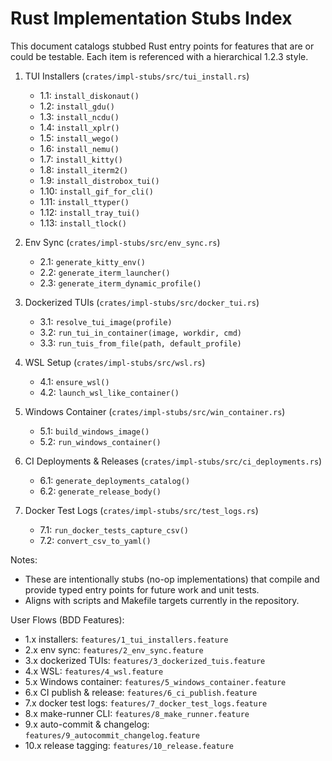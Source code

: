 # Rust Implementation Stubs Index

This document catalogs stubbed Rust entry points for features that are or could be testable. Each item is referenced with a hierarchical 1.2.3 style.

1. TUI Installers (`crates/impl-stubs/src/tui_install.rs`)
   - 1.1: `install_diskonaut()`
   - 1.2: `install_gdu()`
   - 1.3: `install_ncdu()`
   - 1.4: `install_xplr()`
   - 1.5: `install_wego()`
   - 1.6: `install_nemu()`
   - 1.7: `install_kitty()`
   - 1.8: `install_iterm2()`
   - 1.9: `install_distrobox_tui()`
   - 1.10: `install_gif_for_cli()`
   - 1.11: `install_ttyper()`
   - 1.12: `install_tray_tui()`
   - 1.13: `install_tlock()`

2. Env Sync (`crates/impl-stubs/src/env_sync.rs`)
   - 2.1: `generate_kitty_env()`
   - 2.2: `generate_iterm_launcher()`
   - 2.3: `generate_iterm_dynamic_profile()`

3. Dockerized TUIs (`crates/impl-stubs/src/docker_tui.rs`)
   - 3.1: `resolve_tui_image(profile)`
   - 3.2: `run_tui_in_container(image, workdir, cmd)`
   - 3.3: `run_tuis_from_file(path, default_profile)`

4. WSL Setup (`crates/impl-stubs/src/wsl.rs`)
   - 4.1: `ensure_wsl()`
   - 4.2: `launch_wsl_like_container()`

5. Windows Container (`crates/impl-stubs/src/win_container.rs`)
   - 5.1: `build_windows_image()`
   - 5.2: `run_windows_container()`

6. CI Deployments & Releases (`crates/impl-stubs/src/ci_deployments.rs`)
   - 6.1: `generate_deployments_catalog()`
   - 6.2: `generate_release_body()`

7. Docker Test Logs (`crates/impl-stubs/src/test_logs.rs`)
   - 7.1: `run_docker_tests_capture_csv()`
   - 7.2: `convert_csv_to_yaml()`

Notes:
- These are intentionally stubs (no-op implementations) that compile and provide typed entry points for future work and unit tests.
- Aligns with scripts and Makefile targets currently in the repository.

User Flows (BDD Features):
- 1.x installers: `features/1_tui_installers.feature`
- 2.x env sync: `features/2_env_sync.feature`
- 3.x dockerized TUIs: `features/3_dockerized_tuis.feature`
- 4.x WSL: `features/4_wsl.feature`
- 5.x Windows container: `features/5_windows_container.feature`
- 6.x CI publish & release: `features/6_ci_publish.feature`
- 7.x docker test logs: `features/7_docker_test_logs.feature`
- 8.x make-runner CLI: `features/8_make_runner.feature`
- 9.x auto-commit & changelog: `features/9_autocommit_changelog.feature`
- 10.x release tagging: `features/10_release.feature`
